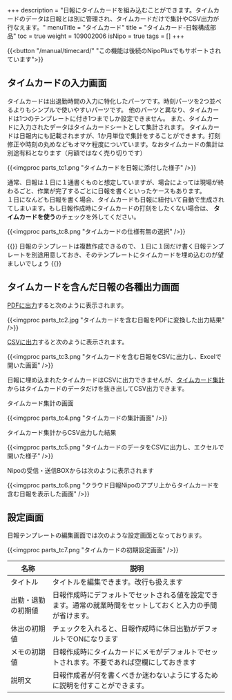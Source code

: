 +++
description = "日報にタイムカードを組み込むことができます。タイムカードのデータは日報とは別に管理され、タイムカードだけで集計やCSV出力が行なえます。"
menuTitle = "タイムカード"
title = "タイムカード-日報構成部品"
toc = true
weight = 109002006
isNipo = true
tags = []
+++


{{<button "/manual/timecard/" "この機能は後続のNipoPlusでもサポートされています">}}

## タイムカードの入力画面

タイムカードは出退勤時間の入力に特化したパーツです。時刻パーツを2つ並べるよりもシンプルで使いやすいパーツです。
他のパーツと異なり、タイムカードは1つのテンプレートに付き1つまでしか設定できません。
また、タイムカードに入力されたデータはタイムカードシートとして集計されます。
タイムカードは日報内にも記載されますが、1か月単位で集計をすることができます。打刻修正や時刻の丸めなどもオマケ程度についています。なおタイムカードの集計は別途有料となります（月額ではなく売り切りです）

{{<imgproc parts_tc1.png "タイムカードを日報に添付した様子" />}}

通常、日報は１日に１通書くものと想定していますが、場合によっては現場が終わるごと、作業が完了するごとに日報を書くといったケースもあります。  
１日になんども日報を書く場合、タイムカードも日報に紐付いて自動で生成されてしまいます。もし日報作成時にタイムカードの打刻をしたくない場合は、
**タイムカードを使う**のチェックを外してください。

{{<imgproc parts_tc8.png "タイムカードの仕様有無の選択" />}}

{{<alice pos="left" icon="default">}}
日報のテンプレートは複数作成できるので、１日に１回だけ書く日報テンプレートを別途用意しておき、そのテンプレートにタイムカードを埋め込むのが望ましいでしょう
{{</alice>}}

## タイムカードを含んだ日報の各種出力画面

[PDFに出力](/old/manual/pdf/)すると次のように表示されます。

{{<imgproc parts_tc2.jpg "タイムカードを含む日報をPDFに変換した出力結果" />}}

[CSVに出力](/old/manual/analytics/)すると次のように表示されます。

{{<imgproc parts_tc3.png "タイムカードを含む日報をCSVに出力し、Excelで開いた画面" />}}

日報に埋め込まれたタイムカードはCSVに出力できませんが、[タイムカード集計](/old/manual/timecards/)からはタイムカードのデータだけを抜き出してCSV出力できます。

タイムカード集計の画面

{{<imgproc parts_tc4.png "タイムカードの集計画面" />}}

タイムカード集計からCSV出力した結果

{{<imgproc parts_tc5.png "タイムカードのデータをCSVに出力し、エクセルで開いた様子" />}}

Nipoの受信・送信BOXからは次のように表示されます

{{<imgproc parts_tc6.png "クラウド日報Nipoのアプリ上からタイムカードを含む日報を表示した画面" />}}

## 設定画面

日報テンプレートの編集画面では次のような設定画面となっております。

{{<imgproc parts_tc7.png "タイムカードの初期設定画面" />}}

|名称|説明|
|---|---|
|タイトル|タイトルを編集できます。改行も扱えます|
|出勤・退勤の初期値|日報作成時にデフォルトでセットされる値を設定できます。通常の就業時間をセットしておくと入力の手間が省けます。|
|休出の初期値|チェックを入れると、日報作成時に休日出勤がデフォルトでONになります|
|メモの初期値|日報作成時にタイムカードにメモがデフォルトでセットされます。不要であれば空欄にしておきます|
|説明文|日報作成者が何を書くべきか迷わないようにするために説明を付すことができます。|
